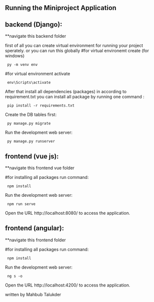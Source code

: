 ## Running the Miniproject Application 

## backend (Django):

**navigate this backend folder

first of all you can create virtual environment for running your project sperately. or you can run this globally
 #for virtual environemt create (for windows)
 
<code> py -m venv env </code>
 
 #for virtual environment activate
 
<code> env\Scripts\activate </code>

After that
install all dependencies (packages) in according to requirement.txt
you can install all package by running one command :

<code> pip install -r requirements.txt </code>

Create the DB tables first:

<code> py manage.py migrate </code>

Run the development web server:

<code> py manage.py runserver </code>

## frontend (vue js):

**navigate this frontend vue folder

#for installing all packages run command:

 <code> npm install </code>

Run the development web server:

<code> npm run serve </code>

Open the URL http://localhost:8080/ to access the application.


## frontend (angular):

**navigate this frontend folder

#for installing all packages run command:

<code> npm install </code>

Run the development web server:

<code> ng s -o  </code>

Open the URL http://localhost:4200/ to access the application.

written by Mahbub Talukder

